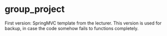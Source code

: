 # group_project
First version: SpringMVC template from the lecturer.
This version is used for backup, in case the code somehow fails to functions completely.
